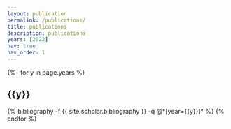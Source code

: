 ```yaml
---
layout: publication
permalink: /publications/
title: publications
description: publications
years: [2022]
nav: true
nav_order: 1
---
```

<!-- _pages/publications.md -->



<div class="publications">

{%- for y in page.years %}
  <h2 class="year">{{y}}</h2>
  {% bibliography -f {{ site.scholar.bibliography }} -q @*[year={{y}}]* %}
{% endfor %}

</div>
